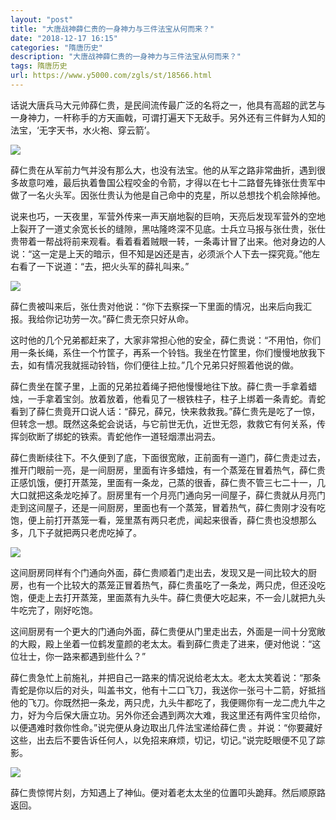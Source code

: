 ```yaml
---
layout: "post"
title: "大唐战神薛仁贵的一身神力与三件法宝从何而来？"
date: "2018-12-17 16:15"
categories: "隋唐历史"
description: "大唐战神薛仁贵的一身神力与三件法宝从何而来？"
tags: 隋唐历史
url: https://www.y5000.com/zgls/st/18566.html
---
```






话说大唐兵马大元帅薛仁贵，是民间流传最广泛的名将之一，他具有高超的武艺与一身神力，一杆称手的方天画戟，可谓打遍天下无敌手。另外还有三件鲜为人知的法宝，‘无字天书，水火袍、穿云箭’。

![](https://img.y5000.com/uploads/allimg/170405/101344NP-0.jpg)

薛仁贵在从军前力气并没有那么大，也没有法宝。他的从军之路非常曲折，遇到很多故意叼难，最后执着鲁国公程咬金的令箭，才得以在七十二路督先锋张仕贵军中做了一名火头军。因张仕贵认为他是自己命中的克星，所以总想找个机会除掉他。

说来也巧，一天夜里，军营外传来一声天崩地裂的巨响，天亮后发现军营外的空地上裂开了一道丈余宽长长的缝隙，黑咕隆咚深不见底。士兵立马报与张仕贵，张仕贵带着一帮战将前来观看。看着看着贼眼一转，一条毒计冒了出来。他对身边的人说：“这一定是上天的暗示，但不知是凶还是吉，必须派个人下去一探究竟。”他左右看了一下说道：“去，把火头军的薛礼叫来。”

![](https://img.y5000.com/uploads/allimg/170405/1013441X8-1.jpg)

薛仁贵被叫来后，张仕贵对他说：“你下去察探一下里面的情况，出来后向我汇报。我给你记功劳一次。”薛仁贵无奈只好从命。

这时他的几个兄弟都赶来了，大家非常担心他的安全，薛仁贵说：“不用怕，你们用一条长绳，系住一个竹筐子，再系一个铃铛。我坐在竹筐里，你们慢慢地放我下去，如有情况我就摇动铃铛，你们便往上拉。”几个兄弟只好照着他说的做。

薛仁贵坐在筐子里，上面的兄弟拉着绳子把他慢慢地往下放。薛仁贵一手拿着蜡烛，一手拿着宝剑。放着放着，他看见了一根铁柱子，柱子上绑着一条青蛇。青蛇看到了薛仁贵竟开口说人话：“薛兄，薛兄，快来救救我。”薛仁贵先是吃了一惊，但转念一想。既然这条蛇会说话，与它前世无仇，近世无怨，救救它有何关系，传挥剑砍断了绑蛇的铁索。青蛇他作一道轻烟漂出洞去。

薛仁贵断续往下。不久便到了底，下面很宽敞，正前面有一道门，薛仁贵走过去，推开门眼前一亮，是一间厨房，里面有许多蜡烛，有一个蒸笼在冒着热气，薛仁贵正感饥饿，便打开蒸笼，里面有一条龙，己蒸的很香，薛仁贵不管三七二十一，几大口就把这条龙吃掉了。厨房里有一个月亮门通向另一间屋子，薛仁贵就从月亮门走到这间屋子，还是一间厨房，里面也有一个蒸笼，冒着热气，薛仁贵刚才没有吃饱，便上前打开蒸笼一看，笼里蒸有两只老虎，闻起来很香，薛仁贵也没想那么多，几下子就把两只老虎吃掉了。

![](https://img.y5000.com/uploads/allimg/170405/101344M36-2.jpg)

这间厨房同样有个门通向外面，薛仁贵顺着门走出去，发现又是一间比较大的厨房，也有一个比较大的蒸笼正冒着热气，薛仁贵虽吃了一条龙，两只虎，但还没吃饱，便走上去打开蒸笼，里面蒸有九头牛。薛仁贵便大吃起来，不一会儿就把九头牛吃完了，刚好吃饱。

这间厨房有一个更大的门通向外面，薛仁贵便从门里走出去，外面是一间十分宽敞的大殿，殿上坐着一位鹤发童颜的老太太。看到薛仁贵走了进来，便对他说：“这位壮士，你一路来都遇到些什么？”

薛仁贵急忙上前施礼，并把自己一路来的情况说给老太太。老太太笑着说：“那条青蛇是你以后的对头，叫盖书文，他有十二口飞刀，我送你一张弓十二箭，好抵挡他的飞刀。你既然把一条龙，两只虎，九头牛都吃了，我便赐你有一龙二虎九牛之力，好为今后保大唐立功。另外你还会遇到两次大难，我这里还有两件宝贝给你，以便遇难时救你性命。”说完便从身边取出几件法宝递给薛仁贵
。并说：“你要藏好这些，出去后不要告诉任何人，以免招来麻烦，切记，切记。”说完眨眼便不见了踪影。

![](https://img.y5000.com/uploads/allimg/170405/10134411X-3.jpg)

薛仁贵惊愕片刻，方知遇上了神仙。便对着老太太坐的位置叩头跪拜。然后顺原路返回。
